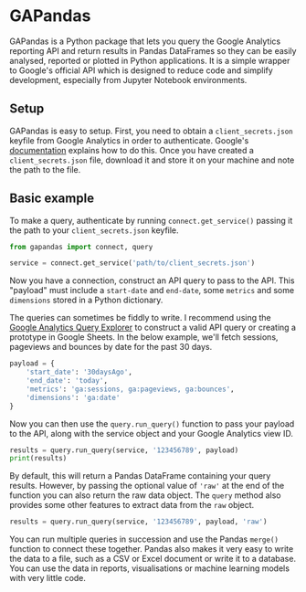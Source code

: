# GAPandas
GAPandas is a Python package that lets you query the Google Analytics reporting API and return results in Pandas DataFrames so they can be easily analysed, reported or plotted in Python applications. It is a simple wrapper to Google's official API which is designed to reduce code and simplify development, especially from Jupyter Notebook environments.  

## Setup
GAPandas is easy to setup. First, you need to obtain a `client_secrets.json` keyfile from Google Analytics in order to authenticate. Google's [documentation](https://developers.google.com/analytics/devguides/config/mgmt/v3/quickstart/installed-py) explains how to do this. 
Once you have created a `client_secrets.json` file, download it and store it on your machine and note the path to the file.

## Basic example
To make a query, authenticate by running `connect.get_service()` passing it the path to your `client_secrets.json` keyfile. 

```python
from gapandas import connect, query

service = connect.get_service('path/to/client_secrets.json')
```

Now you have a connection, construct an API query to pass to the API. This "payload" must include a `start-date` and `end-date`, some `metrics` and some `dimensions` stored in a Python dictionary. 

The queries can sometimes be fiddly to write. I recommend using the [Google Analytics Query Explorer](https://ga-dev-tools.appspot.com/query-explorer/) to construct a valid API query or creating a prototype in Google Sheets. In the below example, we'll fetch sessions, pageviews and bounces by date for the past 30 days.


```python
payload = {
    'start_date': '30daysAgo',
    'end_date': 'today',
    'metrics': 'ga:sessions, ga:pageviews, ga:bounces',
    'dimensions': 'ga:date'
}
```

Now you can then use the `query.run_query()` function to pass your payload to the API, along with the service object and your Google Analytics view ID.

```python
results = query.run_query(service, '123456789', payload)
print(results)
```  
By default, this will return a Pandas DataFrame containing your query results. However, by passing the optional value of `'raw'` at the end of the function you can also return the raw data object. The `query` method also provides some other features to extract data from the `raw` object. 

```python
results = query.run_query(service, '123456789', payload, 'raw')
``` 

You can run multiple queries in succession and use the Pandas `merge()` function to connect these together. Pandas also makes it very easy to write the data to a file, such as a CSV or Excel document or write it to a database. You can use the data in reports, visualisations or machine learning models with very little code.

